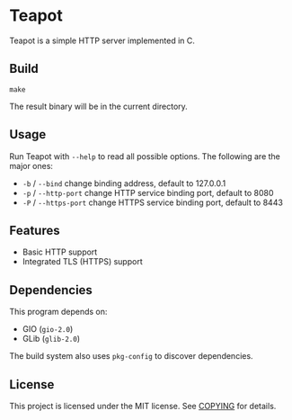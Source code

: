 # Teapot

Teapot is a simple HTTP server implemented in C.

## Build

```shell
make
```

The result binary will be in the current directory.

## Usage

Run Teapot with `--help` to read all possible options. The following are the major ones:

- `-b` / `--bind` change binding address, default to 127.0.0.1
- `-p` / `--http-port` change HTTP service binding port, default to 8080
- `-P` / `--https-port` change HTTPS service binding port, default to 8443

## Features

- Basic HTTP support
- Integrated TLS (HTTPS) support

## Dependencies

This program depends on:

- GIO (`gio-2.0`)
- GLib (`glib-2.0`)

The build system also uses `pkg-config` to discover dependencies.

## License

This project is licensed under the MIT license. See [COPYING](COPYING) for details.
